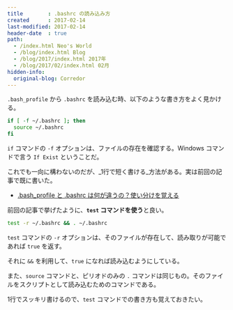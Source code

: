 ```yaml
---
title        : .bashrc の読み込み方
created      : 2017-02-14
last-modified: 2017-02-14
header-date  : true
path:
  - /index.html Neo's World
  - /blog/index.html Blog
  - /blog/2017/index.html 2017年
  - /blog/2017/02/index.html 02月
hidden-info:
  original-blog: Corredor
---
```


`.bash_profile` から `.bashrc` を読み込む時、以下のような書き方をよく見かける。

```bash
if [ -f ~/.bashrc ]; then
  source ~/.bashrc
fi
```

`if` コマンドの `-f` オプションは、ファイルの存在を確認する。Windows コマンドで言う `If Exist` ということだ。

これでも一向に構わないのだが、_1行で短く書ける_方法がある。実は前回の記事で既に書いた。

- [.bash_profile と .bashrc は何が違うの？使い分けを覚える](/blog/2017/02/12-02.html)

前回の記事で挙げたように、**`test` コマンドを使う**と良い。

```bash
test -r ~/.bashrc && . ~/.bashrc
```

`test` コマンドの `-r` オプションは、そのファイルが存在して、読み取りが可能であれば `true` を返す。

それに `&&` を利用して、`true` になれば読み込むようにしている。

また、`source` コマンドと、ピリオドのみの `.` コマンドは同じもの。そのファイルをスクリプトとして読み込むためのコマンドである。

1行でスッキリ書けるので、`test` コマンドでの書き方も覚えておきたい。
